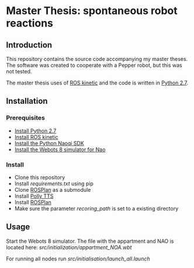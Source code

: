 # Master Thesis: spontaneous robot reactions 
## Introduction
This repository contains the source code accompanying my master theses. 
The software was created to cooperate with a Pepper robot, but this was not tested. 

The master thesis uses of [ROS kinetic]() and the code is written in [Python 2.7]().

## Installation
### Prerequisites
- [Install Python 2.7]()
- [Install ROS kinetic]()
- [Install the Python Naoqi SDK]()
- [Install the Webots 8 simulator for Nao]()
### Install
- Clone this repository
- Install *requirements.txt* using pip
- Clone [ROSPlan]() as a submodule 
- Install [Polly TTS]()
- Install [ROSPlan]()
- Make sure the parameter *recoring_path* is set to a existing directory

## Usage
Start the Webots 8 simulator. The file with the appartment and NAO is located here:
 *src/initialization/appartment_NOA.wbt*

For running all nodes run *src/initialisation/launch_all.launch*